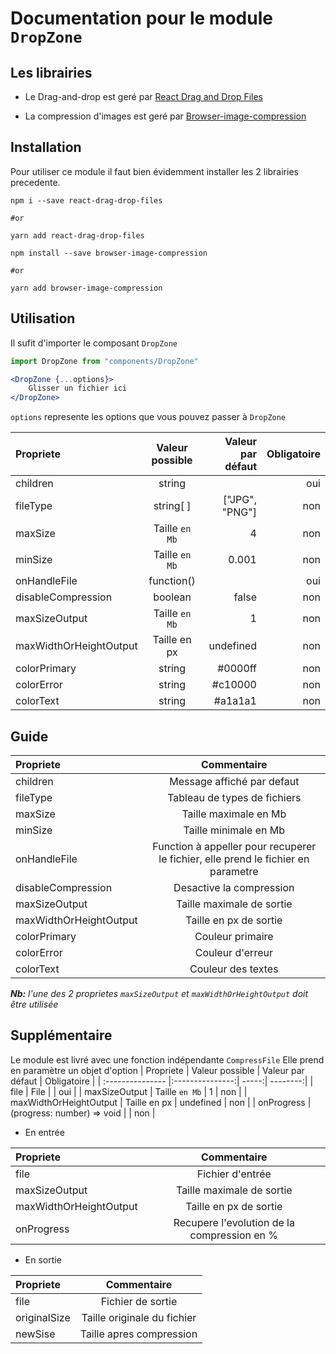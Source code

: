 # Documentation pour le module `DropZone`

## Les librairies 
- Le Drag-and-drop est geré par [React Drag and Drop Files](https://www.npmjs.com/package/react-drag-drop-files)

- La compression d'images est geré par [Browser-image-compression](https://www.npmjs.com/package/browser-image-compression)

## Installation

Pour utiliser ce module il faut bien évidemment installer les 2 librairies precedente.

```shell
npm i --save react-drag-drop-files

#or

yarn add react-drag-drop-files
```

```shell
npm install --save browser-image-compression

#or

yarn add browser-image-compression
```

## Utilisation

Il sufit d'importer le composant `DropZone`

```jsx
import DropZone from "components/DropZone"

<DropZone {...options}>
    Glisser un fichier ici
</DropZone>
```

`options` represente les options que vous pouvez passer à `DropZone`

| Propriete  | Valeur possible | Valeur par défaut | Obligatoire |
| :--------------- |:---------------:| -----:| --------:|
| children  | string |  | oui |
| fileType  | string[ ] | ["JPG", "PNG"] | non |
| maxSize  | Taille `en Mb` | 4 | non |
| minSize  | Taille `en Mb` | 0.001 | non |
| onHandleFile  | function() |  | oui |
| disableCompression | boolean | false | non |
| maxSizeOutput  | Taille `en Mb` | 1 | non |
| maxWidthOrHeightOutput  | Taille en px | undefined | non |
| colorPrimary  | string | #0000ff | non |
| colorError  | string | #c10000 | non |
| colorText  | string | #a1a1a1 | non |

## Guide

| Propriete  | Commentaire |
| :--------------- |:---------------:|
| children  | Message affiché par defaut |
| fileType  | Tableau de types de fichiers |
| maxSize  | Taille maximale en Mb |
| minSize  | Taille minimale en Mb |
| onHandleFile  | Function à appeller pour recuperer le fichier, elle prend le fichier en parametre |
| disableCompression | Desactive la compression |
| maxSizeOutput  | Taille maximale de sortie |
| maxWidthOrHeightOutput  | Taille en px de sortie |
| colorPrimary  | Couleur primaire |
| colorError  | Couleur d'erreur |
| colorText  | Couleur des textes |

_**Nb:** l'une des 2 proprietes `maxSizeOutput` et `maxWidthOrHeightOutput` doit être utilisée_

## Supplémentaire

Le module est livré avec une fonction indépendante `CompressFile` 
Elle prend en paramètre un objet d'option
| Propriete  | Valeur possible | Valeur par défaut | Obligatoire |
| :--------------- |:---------------:| -----:| --------:|
| file  | File |  | oui |
| maxSizeOutput  | Taille `en Mb` | 1 | non |
| maxWidthOrHeightOutput  | Taille en px | undefined | non |
| onProgress | (progress: number) => void | | non |

- En entrée

| Propriete  | Commentaire |
| :--------------- |:---------------:|
| file  | Fichier d'entrée |
| maxSizeOutput  | Taille maximale de sortie |
| maxWidthOrHeightOutput  | Taille en px de sortie |
| onProgress | Recupere l'evolution de la compression en % |

- En sortie 

| Propriete  | Commentaire |
| :--------------- |:---------------:|
| file  | Fichier de sortie |
| originalSize  | Taille originale du fichier |
| newSise  | Taille apres compression |

